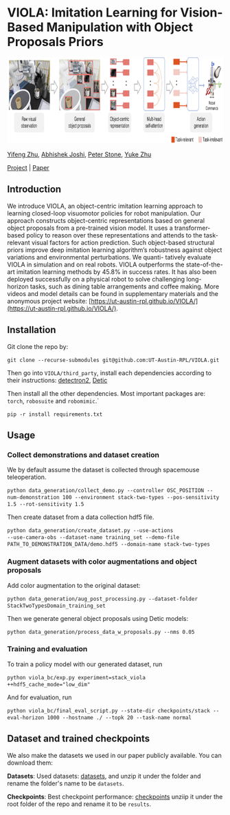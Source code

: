 #  VIOLA: Imitation Learning for Vision-Based Manipulation with Object Proposals Priors

<p align="center">
<img src="./imgs/pull_figure.png" height="200" width="1161">
</p>

[Yifeng Zhu](https://www.cs.utexas.edu/~yifengz), [Abhishek Joshi](), [Peter Stone](https://www.cs.utexas.edu/~pstone), [Yuke Zhu](https://www.cs.utexas.edu/~yukez/)


[Project](https://ut-austin-rpl.github.io/VIOLA/) | [Paper](https://openreview.net/forum?id=L8hCfhPbFho)

<!-- | [arxiv](http://arxiv.org/abs/2109.13841)  -->


## Introduction
We introduce VIOLA, an object-centric imitation learning approach
to learning closed-loop visuomotor policies for robot manipulation. Our approach
constructs object-centric representations based on general object proposals from a
pre-trained vision model. It uses a transformer-based policy to reason over these
representations and attends to the task-relevant visual factors for action prediction.
Such object-based structural priors improve deep imitation learning algorithm’s
robustness against object variations and environmental perturbations. We quanti-
tatively evaluate VIOLA in simulation and on real robots. VIOLA outperforms
the state-of-the-art imitation learning methods by 45.8% in success rates. It has
also been deployed successfully on a physical robot to solve challenging long-
horizon tasks, such as dining table arrangements and coffee making. More videos
and model details can be found in supplementary materials and the anonymous
	project website: [https://ut-austin-rpl.github.io/VIOLA/](https://ut-austin-rpl.github.io/VIOLA/).



## Installation
Git clone the repo by: 

``` shell
git clone --recurse-submodules git@github.com:UT-Austin-RPL/VIOLA.git
```

Then go into `VIOLA/third_party`, install each dependencies according
to their instructions: [detectron2](https://github.com/facebookresearch/detectron2), [Detic](https://github.com/zhuyifengzju/Detic)


Then install all the other dependencies. Most important packages are:
`torch`, `robosuite` and `robomimic`.`
``` shell
pip -r install requirements.txt
```

## Usage

### Collect demonstrations and dataset creation

We by default assume the dataset is collected through spacemouse teleoperation.
``` shell
python data_generation/collect_demo.py --controller OSC_POSITION --num-demonstration 100 --environment stack-two-types --pos-sensitivity 1.5 --rot-sensitivity 1.5
```

Then create dataset from a data collection hdf5 file.

``` shell
python data_generation/create_dataset.py --use-actions
--use-camera-obs --dataset-name training_set --demo-file PATH_TO_DEMONSTRATION_DATA/demo.hdf5 --domain-name stack-two-types
```

### Augment datasets with color augmentations and object proposals

Add color augmentation to the original dataset:
``` shell
python data_generation/aug_post_processing.py --dataset-folder StackTwoTypesDomain_training_set
```

Then we generate general object proposals using Detic models:
``` shell
python data_generation/process_data_w_proposals.py --nms 0.05
```

### Training and evaluation
To train a policy model with our generated dataset, run

``` 
python viola_bc/exp.py experiment=stack_viola ++hdf5_cache_mode="low_dim"
```

And for evaluation, run
``` 
python viola_bc/final_eval_script.py --state-dir checkpoints/stack --eval-horizon 1000 --hostname ./ --topk 20 --task-name normal
```

## Dataset and trained checkpoints

We also make the datasets we used in our paper publicly available. You
can download them:

**Datasets**:
Used datasets: [datasets](https://utexas.box.com/shared/static/vn17v83v6h91poyqp0qqh9ozh7h2a6i4.zip), and unzip it under the folder and rename
the folder's name to be `datasets`.

**Checkpoints**:
Best checkpoint performance: [checkpoints](https://utexas.box.com/shared/static/fhr9lnsn8imodrirgu0sil3ey00m1m8p.zip)
unziip it under the root folder of the repo and rename it to be `results`.
